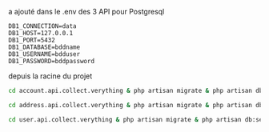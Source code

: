 a ajouté dans le .env des 3 API pour Postgresql
```env
DB1_CONNECTION=data
DB1_HOST=127.0.0.1
DB1_PORT=5432
DB1_DATABASE=bddname
DB1_USERNAME=bdduser
DB1_PASSWORD=bddpassword
```
depuis la racine du projet
```bash
cd account.api.collect.verything & php artisan migrate & php artisan db:seed & php artisan serve -d --port=8001 & cd .. 
```

```bash
cd address.api.collect.verything & php artisan migrate & php artisan db:seed & php artisan serve -d --port=8002 & cd .. 
```

```bash
cd user.api.collect.verything & php artisan migrate & php artisan db:seed & php artisan serve -d --port=8003 & cd .. 
```
